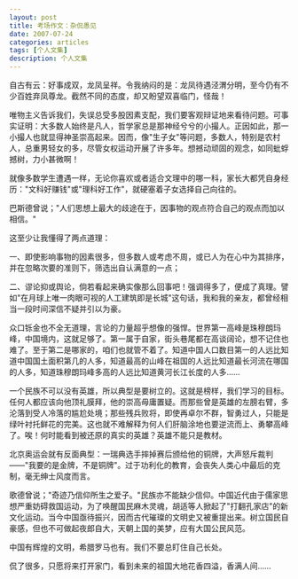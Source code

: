 ```yaml
---
layout: post
title: 考场作文：杂侃愚见
date: 2007-07-24
categories: articles
tags: [个人文集]
description: 个人文集
---
```


自古有云：好事成双，龙凤呈祥。令我纳闷的是：龙凤待遇泾渭分明，至今仍有不少百姓弃凤尊龙。截然不同的态度，却又盼望双喜临门，怪哉！

唯物主义告诉我们，失误总受多股因素支配，我们要客观辩证地来看待问题。可事实证明：大多数人始终是凡人，哲学家总是那神经兮兮的小撮人。正因如此，那一小撮人也就显得神圣崇高起来。因而，像"生子女"等问题，多数人，特别是农村人，总重男轻女的多，尽管女权运动开展了许多年。想撼动顽固的观念，如同蚍蜉撼树，力小甚微啊！

就像多数学生遭遇一样，无论你喜欢或者适合文理中的哪一科，家长大都凭自身经历："文科好赚钱"或"理科好工作"，就硬塞着子女选择自己向往的。

巴斯德曾说；"人们思想上最大的歧途在于，因事物的观点符合自己的观点而加以相信。"

这至少让我懂得了两点道理：

一、即使影响事物的因素很多，但多数人或考虑不周，或已人为在心中为其排序，并在忽略次要的准则下，筛选出自认满意的一点；

二、谬论抑或舆论，倘若看起来确实像那么回事吧！强调得多了，便成了真理。譬如"在月球上唯一肉眼可视的人工建筑即是长城"这句话，我和我的亲友，都曾经相当一段时间深信不疑并引以为豪。

众口铄金也不全无道理，言论的力量超乎想像的强悍。世界第一高峰是珠穆朗玛峰，中国境内，这就足够了。第一属于自家，街头巷尾都在高谈阔论，想不记住也难了。至于第二是哪家的，咱们也就管不着了。知道中国人口数目第一的人远比知道中国国土面积第几的人多，知道最高的山峰在祖国的人远比知道最长河流在哪国的人多，知道珠穆朗玛峰多高的人远比知道黄河长江长度的人多……

一个民族不可以没有英雄，所以典型是要树立的。这就是榜样，我们学习的目标。任何人都应该向他顶礼膜拜，他的崇高毋庸置疑。而那些曾是英雄的左膀右臂，多沦落到受人冷落的尴尬处境；那些残兵败将，即使再卓尔不群，智勇过人，只能是绿叶衬托鲜花的完美。这也就不难解释为何人们肝脑涂地也要逆流而上、勇攀高峰了。唉！何时能看到被还原的真实的英雄？英雄不能只是教材。

北京奥运会就有反面典型：一瑞典选手摔掉赛后颁给他的铜牌，大声怒斥裁判——"我要的是金牌，不是铜牌"。过于功利化的教育，会丧失人类心中最后的克制，毫无绅士风度而言。

歌德曾说；"奇迹乃信仰所生之爱子。"民族亦不能缺少信仰。中国近代由于儒家思想严重妨碍救国运动，为了唤醒国民麻木灵魂，胡适等人掀起了"打翻孔家店"的新文化运动。当今中国亟待振兴，因而古代璀璨的文明史又被重提出来。树立国民自豪感，但也不可做起夜郎自大，天朝上国的美梦，应有大国公民风范。

中国有辉煌的文明，希腊罗马也有。我们不要总盯住自己长处。

侃了很多，只愿将来打开家门，看到未来的祖国大地花香四溢，香满人间……
